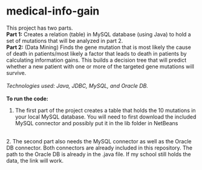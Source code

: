 # medical-info-gain
This project has two parts.<br>
<b>Part 1:</b> Creates a relation (table) in MySQL database (using Java) to hold a set of mutations that will be analyzed in part 2.<br>
<b>Part 2:</b> (Data Mining) Finds the gene mutation that is most likely the cause of death in patients/most likely a factor that leads to death in patients by calculating information gains. This builds a decision tree that will predict whether a new patient with one or more of the targeted gene mutations will survive.<br><br>
<em>Technologies used: Java, JDBC, MySQL, and Oracle DB.</em>
<br><br>
<strong>To run the code:</strong>
<br>
1. The first part of the project creates a table that holds the 10 mutations in your local MySQL database. You will need to first download the included MySQL connector and possibly put it in the lib folder in NetBeans<br>
<br>
2. The second part also needs the MySQL connector as well as the Oracle DB connector. Both connectors are already included in this repository. The path to the Oracle DB is already in the .java file. If my school still holds the data, the link will work.

